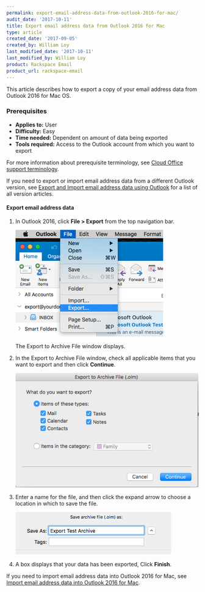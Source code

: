 ```yaml
---
permalink: export-email-address-data-from-outlook-2016-for-mac/
audit_date: '2017-10-11'
title: Export email address data from Outlook 2016 for Mac
type: article
created_date: '2017-09-05'
created_by: William Loy
last_modified_date: '2017-10-11'
last_modified_by: William Loy
product: Rackspace Email
product_url: rackspace-email
---
```


This article describes how to export a copy of your email address data from Outlook 2016 for Mac OS.

### Prerequisites

- **Applies to:** User
- **Difficulty:** Easy
- **Time needed:** Dependent on amount of data being exported
- **Tools required:**  Access to the Outlook account from which you want to export

For more information about prerequisite terminology, see [Cloud Office support terminology](/how-to/cloud-office-support-terminology/).

If you need to export or import email address data from a different Outlook version, see [Export and Import email address data using Outlook](/how-to/export-and-import-email-address-data-using-outlook) for a list of all version articles.

#### Export email address data

1. In Outlook 2016, click **File > Export** from the top navigation bar.

    <img src="file_export2016.png" />
    
    The Export to Archive File window displays.

2. In the Export to Archive File window, check all applicable items that you want to export and then click **Continue**.

    <img src="items_exported2016.png" />

3. Enter a name for the file, and then click the expand arrow to choose a location in which to save the file.

    <img src="save_as2016.png" />

4. A box displays that your data has been exported, Click **Finish**.

If you need to import email address data into Outlook 2016 for Mac, see [Import email address data into Outlook 2016 for Mac](/how-to/import-email-address-data-into-outlook-2016-for-mac).
